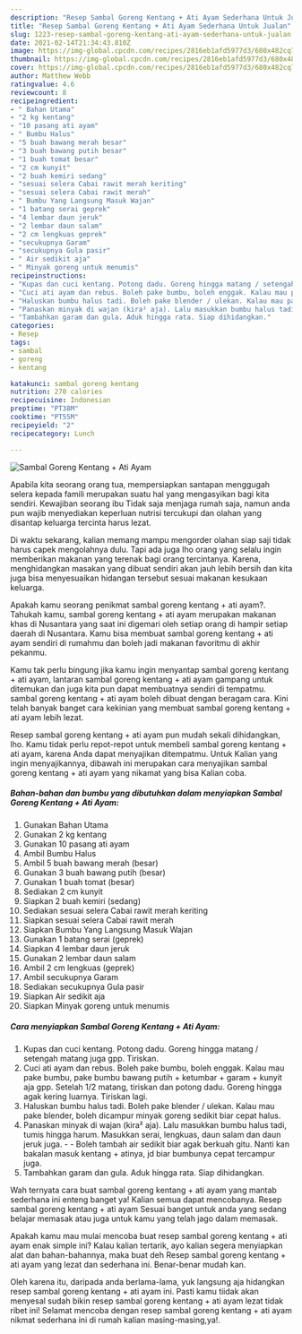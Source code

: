 ```yaml
---
description: "Resep Sambal Goreng Kentang + Ati Ayam Sederhana Untuk Jualan"
title: "Resep Sambal Goreng Kentang + Ati Ayam Sederhana Untuk Jualan"
slug: 1223-resep-sambal-goreng-kentang-ati-ayam-sederhana-untuk-jualan
date: 2021-02-14T21:34:43.810Z
image: https://img-global.cpcdn.com/recipes/2816eb1afd5977d3/680x482cq70/sambal-goreng-kentang-ati-ayam-foto-resep-utama.jpg
thumbnail: https://img-global.cpcdn.com/recipes/2816eb1afd5977d3/680x482cq70/sambal-goreng-kentang-ati-ayam-foto-resep-utama.jpg
cover: https://img-global.cpcdn.com/recipes/2816eb1afd5977d3/680x482cq70/sambal-goreng-kentang-ati-ayam-foto-resep-utama.jpg
author: Matthew Webb
ratingvalue: 4.6
reviewcount: 8
recipeingredient:
- " Bahan Utama"
- "2 kg kentang"
- "10 pasang ati ayam"
- " Bumbu Halus"
- "5 buah bawang merah besar"
- "3 buah bawang putih besar"
- "1 buah tomat besar"
- "2 cm kunyit"
- "2 buah kemiri sedang"
- "sesuai selera Cabai rawit merah keriting"
- "sesuai selera Cabai rawit merah"
- " Bumbu Yang Langsung Masuk Wajan"
- "1 batang serai geprek"
- "4 lembar daun jeruk"
- "2 lembar daun salam"
- "2 cm lengkuas geprek"
- "secukupnya Garam"
- "secukupnya Gula pasir"
- " Air sedikit aja"
- " Minyak goreng untuk menumis"
recipeinstructions:
- "Kupas dan cuci kentang. Potong dadu. Goreng hingga matang / setengah matang juga gpp. Tiriskan."
- "Cuci ati ayam dan rebus. Boleh pake bumbu, boleh enggak. Kalau mau pake bumbu, pake bumbu bawang putih + ketumbar + garam + kunyit aja gpp. Setelah 1/2 matang, tiriskan dan potong dadu. Goreng hingga agak kering luarnya. Tiriskan lagi."
- "Haluskan bumbu halus tadi. Boleh pake blender / ulekan. Kalau mau pake blender, boleh dicampur minyak goreng sedikit biar cepat halus."
- "Panaskan minyak di wajan (kira² aja). Lalu masukkan bumbu halus tadi, tumis hingga harum. Masukkan serai, lengkuas, daun salam dan daun jeruk juga.  Boleh tambah air sedikit biar agak berkuah gitu. Nanti kan bakalan masuk kentang + atinya, jd biar bumbunya cepat tercampur juga."
- "Tambahkan garam dan gula. Aduk hingga rata. Siap dihidangkan."
categories:
- Resep
tags:
- sambal
- goreng
- kentang

katakunci: sambal goreng kentang 
nutrition: 270 calories
recipecuisine: Indonesian
preptime: "PT38M"
cooktime: "PT55M"
recipeyield: "2"
recipecategory: Lunch

---
```



![Sambal Goreng Kentang + Ati Ayam](https://img-global.cpcdn.com/recipes/2816eb1afd5977d3/680x482cq70/sambal-goreng-kentang-ati-ayam-foto-resep-utama.jpg)

Apabila kita seorang orang tua, mempersiapkan santapan menggugah selera kepada famili merupakan suatu hal yang mengasyikan bagi kita sendiri. Kewajiban seorang ibu Tidak saja menjaga rumah saja, namun anda pun wajib menyediakan keperluan nutrisi tercukupi dan olahan yang disantap keluarga tercinta harus lezat.

Di waktu  sekarang, kalian memang mampu mengorder olahan siap saji tidak harus capek mengolahnya dulu. Tapi ada juga lho orang yang selalu ingin memberikan makanan yang terenak bagi orang tercintanya. Karena, menghidangkan masakan yang dibuat sendiri akan jauh lebih bersih dan kita juga bisa menyesuaikan hidangan tersebut sesuai makanan kesukaan keluarga. 



Apakah kamu seorang penikmat sambal goreng kentang + ati ayam?. Tahukah kamu, sambal goreng kentang + ati ayam merupakan makanan khas di Nusantara yang saat ini digemari oleh setiap orang di hampir setiap daerah di Nusantara. Kamu bisa membuat sambal goreng kentang + ati ayam sendiri di rumahmu dan boleh jadi makanan favoritmu di akhir pekanmu.

Kamu tak perlu bingung jika kamu ingin menyantap sambal goreng kentang + ati ayam, lantaran sambal goreng kentang + ati ayam gampang untuk ditemukan dan juga kita pun dapat membuatnya sendiri di tempatmu. sambal goreng kentang + ati ayam boleh dibuat dengan beragam cara. Kini telah banyak banget cara kekinian yang membuat sambal goreng kentang + ati ayam lebih lezat.

Resep sambal goreng kentang + ati ayam pun mudah sekali dihidangkan, lho. Kamu tidak perlu repot-repot untuk membeli sambal goreng kentang + ati ayam, karena Anda dapat menyajikan ditempatmu. Untuk Kalian yang ingin menyajikannya, dibawah ini merupakan cara menyajikan sambal goreng kentang + ati ayam yang nikamat yang bisa Kalian coba.

<!--inarticleads1-->

##### Bahan-bahan dan bumbu yang dibutuhkan dalam menyiapkan Sambal Goreng Kentang + Ati Ayam:

1. Gunakan  Bahan Utama
1. Gunakan 2 kg kentang
1. Gunakan 10 pasang ati ayam
1. Ambil  Bumbu Halus
1. Ambil 5 buah bawang merah (besar)
1. Gunakan 3 buah bawang putih (besar)
1. Gunakan 1 buah tomat (besar)
1. Sediakan 2 cm kunyit
1. Siapkan 2 buah kemiri (sedang)
1. Sediakan sesuai selera Cabai rawit merah keriting
1. Siapkan sesuai selera Cabai rawit merah
1. Siapkan  Bumbu Yang Langsung Masuk Wajan
1. Gunakan 1 batang serai (geprek)
1. Siapkan 4 lembar daun jeruk
1. Gunakan 2 lembar daun salam
1. Ambil 2 cm lengkuas (geprek)
1. Ambil secukupnya Garam
1. Sediakan secukupnya Gula pasir
1. Siapkan  Air sedikit aja
1. Siapkan  Minyak goreng untuk menumis




<!--inarticleads2-->

##### Cara menyiapkan Sambal Goreng Kentang + Ati Ayam:

1. Kupas dan cuci kentang. Potong dadu. Goreng hingga matang / setengah matang juga gpp. Tiriskan.
1. Cuci ati ayam dan rebus. Boleh pake bumbu, boleh enggak. Kalau mau pake bumbu, pake bumbu bawang putih + ketumbar + garam + kunyit aja gpp. Setelah 1/2 matang, tiriskan dan potong dadu. Goreng hingga agak kering luarnya. Tiriskan lagi.
1. Haluskan bumbu halus tadi. Boleh pake blender / ulekan. Kalau mau pake blender, boleh dicampur minyak goreng sedikit biar cepat halus.
1. Panaskan minyak di wajan (kira² aja). Lalu masukkan bumbu halus tadi, tumis hingga harum. Masukkan serai, lengkuas, daun salam dan daun jeruk juga. -  - Boleh tambah air sedikit biar agak berkuah gitu. Nanti kan bakalan masuk kentang + atinya, jd biar bumbunya cepat tercampur juga.
1. Tambahkan garam dan gula. Aduk hingga rata. Siap dihidangkan.




Wah ternyata cara buat sambal goreng kentang + ati ayam yang mantab sederhana ini enteng banget ya! Kalian semua dapat mencobanya. Resep sambal goreng kentang + ati ayam Sesuai banget untuk anda yang sedang belajar memasak atau juga untuk kamu yang telah jago dalam memasak.

Apakah kamu mau mulai mencoba buat resep sambal goreng kentang + ati ayam enak simple ini? Kalau kalian tertarik, ayo kalian segera menyiapkan alat dan bahan-bahannya, maka buat deh Resep sambal goreng kentang + ati ayam yang lezat dan sederhana ini. Benar-benar mudah kan. 

Oleh karena itu, daripada anda berlama-lama, yuk langsung aja hidangkan resep sambal goreng kentang + ati ayam ini. Pasti kamu tiidak akan menyesal sudah bikin resep sambal goreng kentang + ati ayam lezat tidak ribet ini! Selamat mencoba dengan resep sambal goreng kentang + ati ayam nikmat sederhana ini di rumah kalian masing-masing,ya!.


